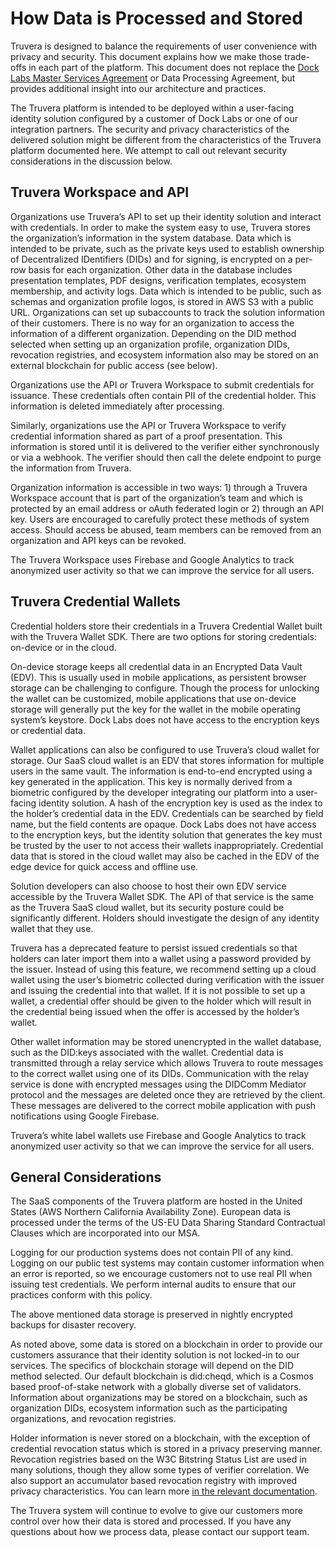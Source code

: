 # How Data is Processed and Stored

Truvera is designed to balance the requirements of user convenience with privacy and security. This document explains how we make those trade-offs in each part of the platform. This document does not replace the [Dock Labs Master Services Agreement](https://www.dock.io/master-services-agreement) or Data Processing Agreement, but provides additional insight into our architecture and practices.

The Truvera platform is intended to be deployed within a user-facing identity solution configured by a customer of Dock Labs or one of our integration partners. The security and privacy characteristics of the delivered solution might be different from the characteristics of the Truvera platform documented here. We attempt to call out relevant security considerations in the discussion below.

## Truvera Workspace and API

Organizations use Truvera’s API to set up their identity solution and interact with credentials. In order to make the system easy to use, Truvera stores the organization’s information in the system database. Data which is intended to be private, such as the private keys used to establish ownership of Decentralized IDentifiers (DIDs) and for signing, is encrypted on a per-row basis for each organization. Other data in the database includes presentation templates, PDF designs, verification templates, ecosystem membership, and activity logs. Data which is intended to be public, such as schemas and organization profile logos, is stored in AWS S3 with a public URL. Organizations can set up subaccounts to track the solution information of their customers. There is no way for an organization to access the information of a different organization. Depending on the DID method selected when setting up an organization profile, organization DIDs, revocation registries, and ecosystem information also may be stored on an external blockchain for public access (see below).

Organizations use the API or Truvera Workspace to submit credentials for issuance. These credentials often contain PII of the credential holder. This information is deleted immediately after processing.

Similarly, organizations use the API or Truvera Workspace to verify credential information shared as part of a proof presentation. This information is stored until it is delivered to the verifier either synchronously or via a webhook. The verifier should then call the delete endpoint to purge the information from Truvera.

Organization information is accessible in two ways: 1) through a Truvera Workspace account that is part of the organization’s team and which is protected by an email address or oAuth federated login or 2) through an API key. Users are encouraged to carefully protect these methods of system access. Should access be abused, team members can be removed from an organization and API keys can be revoked.

The Truvera Workspace uses Firebase and Google Analytics to track anonymized user activity so that we can improve the service for all users.

## Truvera Credential Wallets

Credential holders store their credentials in a Truvera Credential Wallet built with the Truvera Wallet SDK. There are two options for storing credentials: on-device or in the cloud.

On-device storage keeps all credential data in an Encrypted Data Vault (EDV). This is usually used in mobile applications, as persistent browser storage can be challenging to configure. Though the process for unlocking the wallet can be customized, mobile applications that use on-device storage will generally put the key for the wallet in the mobile operating system’s keystore. Dock Labs does not have access to the encryption keys or credential data.

Wallet applications can also be configured to use Truvera’s cloud wallet for storage. Our SaaS cloud wallet is an EDV that stores information for multiple users in the same vault. The information is end-to-end encrypted using a key generated in the application. This key is normally derived from a biometric configured by the developer integrating our platform into a user-facing identity solution. A hash of the encryption key is used as the index to the holder’s credential data in the EDV. Credentials can be searched by field name, but the field contents are opaque. Dock Labs does not have access to the encryption keys, but the identity solution that generates the key must be trusted by the user to not access their wallets inappropriately. Credential data that is stored in the cloud wallet may also be cached in the EDV of the edge device for quick access and offline use.

Solution developers can also choose to host their own EDV service accessible by the Truvera Wallet SDK. The API of that service is the same as the Truvera SaaS cloud wallet, but its security posture could be significantly different. Holders should investigate the design of any identity wallet that they use.

Truvera has a deprecated feature to persist issued credentials so that holders can later import them into a wallet using a password provided by the issuer. Instead of using this feature, we recommend setting up a cloud wallet using the user’s biometric collected during verification with the issuer and issuing the credential into that wallet. If it is not possible to set up a wallet, a credential offer should be given to the holder which will result in the credential being issued when the offer is accessed by the holder’s wallet.

Other wallet information may be stored unencrypted in the wallet database, such as the DID:keys associated with the wallet. Credential data is transmitted through a relay service which allows Truvera to route messages to the correct wallet using one of its DIDs. Communication with the relay service is done with encrypted messages using the DIDComm Mediator protocol and the messages are deleted once they are retrieved by the client. These messages are delivered to the correct mobile application with push notifications using Google Firebase.

Truvera’s white label wallets use Firebase and Google Analytics to track anonymized user activity so that we can improve the service for all users.

## General Considerations&#x20;

The SaaS components of the Truvera platform are hosted in the United States (AWS Northern California Availability Zone). European data is processed under the terms of the US-EU Data Sharing Standard Contractual Clauses which are incorporated into our MSA.

Logging for our production systems does not contain PII of any kind. Logging on our public test systems may contain customer information when an error is reported, so we encourage customers not to use real PII when issuing test credentials. We perform internal audits to ensure that our practices conform with this policy.

The above mentioned data storage is preserved in nightly encrypted backups for disaster recovery.

As noted above, some data is stored on a blockchain in order to provide our customers assurance that their identity solution is not locked-in to our services. The specifics of blockchain storage will depend on the DID method selected. Our default blockchain is did:cheqd, which is a Cosmos based proof-of-stake network with a globally diverse set of validators. Information about organizations may be stored on a blockchain, such as organization DIDs, ecosystem information such as the participating organizations, and revocation registries.

Holder information is never stored on a blockchain, with the exception of credential revocation status which is stored in a privacy preserving manner. Revocation registries based on the W3C Bitstring Status List are used in many solutions, though they allow some types of verifier correlation. We also support an accumulator based revocation registry with improved privacy characteristics. You can learn more [in the relevant documentation](revocation.md).

The Truvera system will continue to evolve to give our customers more control over how their data is stored and processed. If you have any questions about how we process data, please contact our support team.

